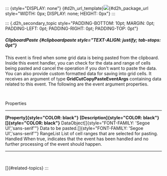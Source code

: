 ::: {style="DISPLAY: none"}
[](ms-xhelp:///?Id=d2h_url_template){#d2h_url_template}![](!package_url!){#d2h_package_url style="WIDTH: 0px; DISPLAY: none; HEIGHT: 0px"}
:::

::: {.d2h_secondary_topic style="PADDING-BOTTOM: 10pt; MARGIN: 0pt; PADDING-LEFT: 0pt; PADDING-RIGHT: 0pt; PADDING-TOP: 0pt"}
##### ClipboardPaste {#clipboardpaste style="TEXT-ALIGN: justify; tab-stops: 0pt"}

This event is fired when some grid data is being pasted from the clipboard. Inside this event handler, you can check for the data and range of cells being pasted and cancel the operation if you don't want to paste the data. You can also provide custom formatted data for saving into grid cells. It receives an argument of type **GridCutCopyPasteEventArgs** containing data related to this event. The following are the event argument properties.

 

Properties

  ------------------------------------------------------------ ------------------------------------------------------------------------------------------------------------
  **[Property]{style="COLOR: black"}**                         **[Description]{style="COLOR: black"}[]{style="COLOR: black"}**
  DataObject[]{style="FONT-FAMILY: 'Segoe UI','sans-serif'"}   Data to be pasted.[]{style="FONT-FAMILY: 'Segoe UI','sans-serif'"}
  RangeList                                                    List of cell ranges that are selected for pasting.
  Handled                                                      When true, indicates that the event has been handled and no further processing of the event should happen.
  ------------------------------------------------------------ ------------------------------------------------------------------------------------------------------------

 

[]{#related-topics}
:::

